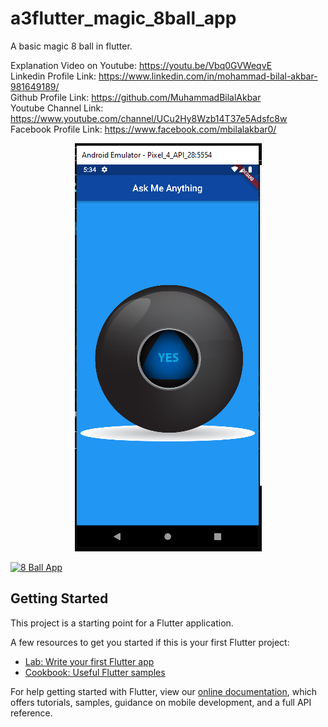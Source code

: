 # a3flutter_magic_8ball_app

A basic magic 8 ball in flutter.

Explanation Video on Youtube: https://youtu.be/Vbq0GVWeqvE            
Linkedin Profile Link: https://www.linkedin.com/in/mohammad-bilal-akbar-981649189/          
Github Profile Link: https://github.com/MuhammadBilalAkbar                                         
Youtube Channel Link: https://www.youtube.com/channel/UCu2Hy8Wzb14T37e5Adsfc8w                      
Facebook Profile Link: https://www.facebook.com/mbilalakbar0/

  <p align="center">
  <img src="FlutterMagic8BallApp.PNG" />
</p>

[![8 Ball App](https://yt-embed.herokuapp.com/embed?v=Vbq0GVWeqvE)](https://www.youtube.com/watch?v=Vbq0GVWeqvE "8 Ball App")

## Getting Started

This project is a starting point for a Flutter application.

A few resources to get you started if this is your first Flutter project:

- [Lab: Write your first Flutter app](https://flutter.dev/docs/get-started/codelab)
- [Cookbook: Useful Flutter samples](https://flutter.dev/docs/cookbook)

For help getting started with Flutter, view our
[online documentation](https://flutter.dev/docs), which offers tutorials,
samples, guidance on mobile development, and a full API reference.
